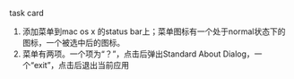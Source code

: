 task card 

1. 添加菜单到mac os x 的status bar上；菜单图标有一个处于normal状态下的图标，一个被选中后的图标。
2. 菜单有两项。一个项为“？”，点击后弹出Standard About Dialog，一个“exit”，点击后退出当前应用

